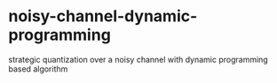 # noisy-channel-dynamic-programming
strategic quantization over a noisy channel with dynamic programming based algorithm
